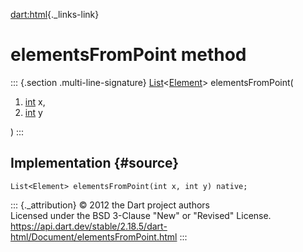 [dart:html](../../dart-html/dart-html-library){._links-link}

elementsFromPoint method
========================

::: {.section .multi-line-signature}
[List](../../dart-core/list-class)\<[Element](../element-class)\>
elementsFromPoint(

1.  [int](../../dart-core/int-class) x,
2.  [int](../../dart-core/int-class) y

)
:::

Implementation {#source}
--------------

``` {.language-dart data-language="dart"}
List<Element> elementsFromPoint(int x, int y) native;
```

::: {._attribution}
© 2012 the Dart project authors\
Licensed under the BSD 3-Clause \"New\" or \"Revised\" License.\
<https://api.dart.dev/stable/2.18.5/dart-html/Document/elementsFromPoint.html>
:::
